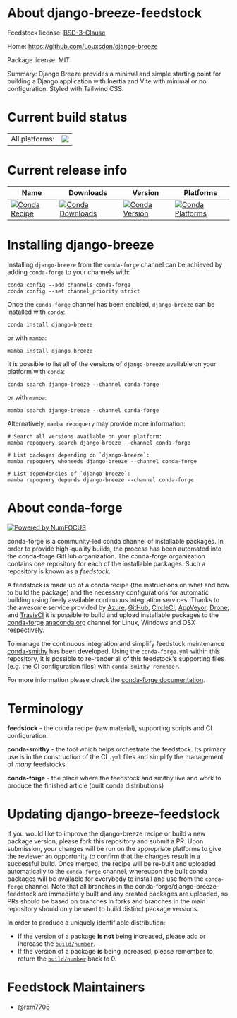 About django-breeze-feedstock
=============================

Feedstock license: [BSD-3-Clause](https://github.com/conda-forge/django-breeze-feedstock/blob/main/LICENSE.txt)

Home: https://github.com/Louxsdon/django-breeze

Package license: MIT

Summary: Django Breeze provides a minimal and simple starting point for building a Django application with Inertia and Vite with minimal or no configuration. Styled with Tailwind CSS.

Current build status
====================


<table><tr><td>All platforms:</td>
    <td>
      <a href="https://dev.azure.com/conda-forge/feedstock-builds/_build/latest?definitionId=21453&branchName=main">
        <img src="https://dev.azure.com/conda-forge/feedstock-builds/_apis/build/status/django-breeze-feedstock?branchName=main">
      </a>
    </td>
  </tr>
</table>

Current release info
====================

| Name | Downloads | Version | Platforms |
| --- | --- | --- | --- |
| [![Conda Recipe](https://img.shields.io/badge/recipe-django--breeze-green.svg)](https://anaconda.org/conda-forge/django-breeze) | [![Conda Downloads](https://img.shields.io/conda/dn/conda-forge/django-breeze.svg)](https://anaconda.org/conda-forge/django-breeze) | [![Conda Version](https://img.shields.io/conda/vn/conda-forge/django-breeze.svg)](https://anaconda.org/conda-forge/django-breeze) | [![Conda Platforms](https://img.shields.io/conda/pn/conda-forge/django-breeze.svg)](https://anaconda.org/conda-forge/django-breeze) |

Installing django-breeze
========================

Installing `django-breeze` from the `conda-forge` channel can be achieved by adding `conda-forge` to your channels with:

```
conda config --add channels conda-forge
conda config --set channel_priority strict
```

Once the `conda-forge` channel has been enabled, `django-breeze` can be installed with `conda`:

```
conda install django-breeze
```

or with `mamba`:

```
mamba install django-breeze
```

It is possible to list all of the versions of `django-breeze` available on your platform with `conda`:

```
conda search django-breeze --channel conda-forge
```

or with `mamba`:

```
mamba search django-breeze --channel conda-forge
```

Alternatively, `mamba repoquery` may provide more information:

```
# Search all versions available on your platform:
mamba repoquery search django-breeze --channel conda-forge

# List packages depending on `django-breeze`:
mamba repoquery whoneeds django-breeze --channel conda-forge

# List dependencies of `django-breeze`:
mamba repoquery depends django-breeze --channel conda-forge
```


About conda-forge
=================

[![Powered by
NumFOCUS](https://img.shields.io/badge/powered%20by-NumFOCUS-orange.svg?style=flat&colorA=E1523D&colorB=007D8A)](https://numfocus.org)

conda-forge is a community-led conda channel of installable packages.
In order to provide high-quality builds, the process has been automated into the
conda-forge GitHub organization. The conda-forge organization contains one repository
for each of the installable packages. Such a repository is known as a *feedstock*.

A feedstock is made up of a conda recipe (the instructions on what and how to build
the package) and the necessary configurations for automatic building using freely
available continuous integration services. Thanks to the awesome service provided by
[Azure](https://azure.microsoft.com/en-us/services/devops/), [GitHub](https://github.com/),
[CircleCI](https://circleci.com/), [AppVeyor](https://www.appveyor.com/),
[Drone](https://cloud.drone.io/welcome), and [TravisCI](https://travis-ci.com/)
it is possible to build and upload installable packages to the
[conda-forge](https://anaconda.org/conda-forge) [anaconda.org](https://anaconda.org/)
channel for Linux, Windows and OSX respectively.

To manage the continuous integration and simplify feedstock maintenance
[conda-smithy](https://github.com/conda-forge/conda-smithy) has been developed.
Using the ``conda-forge.yml`` within this repository, it is possible to re-render all of
this feedstock's supporting files (e.g. the CI configuration files) with ``conda smithy rerender``.

For more information please check the [conda-forge documentation](https://conda-forge.org/docs/).

Terminology
===========

**feedstock** - the conda recipe (raw material), supporting scripts and CI configuration.

**conda-smithy** - the tool which helps orchestrate the feedstock.
                   Its primary use is in the construction of the CI ``.yml`` files
                   and simplify the management of *many* feedstocks.

**conda-forge** - the place where the feedstock and smithy live and work to
                  produce the finished article (built conda distributions)


Updating django-breeze-feedstock
================================

If you would like to improve the django-breeze recipe or build a new
package version, please fork this repository and submit a PR. Upon submission,
your changes will be run on the appropriate platforms to give the reviewer an
opportunity to confirm that the changes result in a successful build. Once
merged, the recipe will be re-built and uploaded automatically to the
`conda-forge` channel, whereupon the built conda packages will be available for
everybody to install and use from the `conda-forge` channel.
Note that all branches in the conda-forge/django-breeze-feedstock are
immediately built and any created packages are uploaded, so PRs should be based
on branches in forks and branches in the main repository should only be used to
build distinct package versions.

In order to produce a uniquely identifiable distribution:
 * If the version of a package **is not** being increased, please add or increase
   the [``build/number``](https://docs.conda.io/projects/conda-build/en/latest/resources/define-metadata.html#build-number-and-string).
 * If the version of a package **is** being increased, please remember to return
   the [``build/number``](https://docs.conda.io/projects/conda-build/en/latest/resources/define-metadata.html#build-number-and-string)
   back to 0.

Feedstock Maintainers
=====================

* [@rxm7706](https://github.com/rxm7706/)

